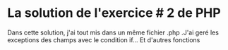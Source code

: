 # La solution de l'exercice # 2 de PHP

Dans cette solution, j'ai tout mis dans un même fichier .php .J'ai geré les exceptions des champs avec le condition if... Et d'autres fonctions